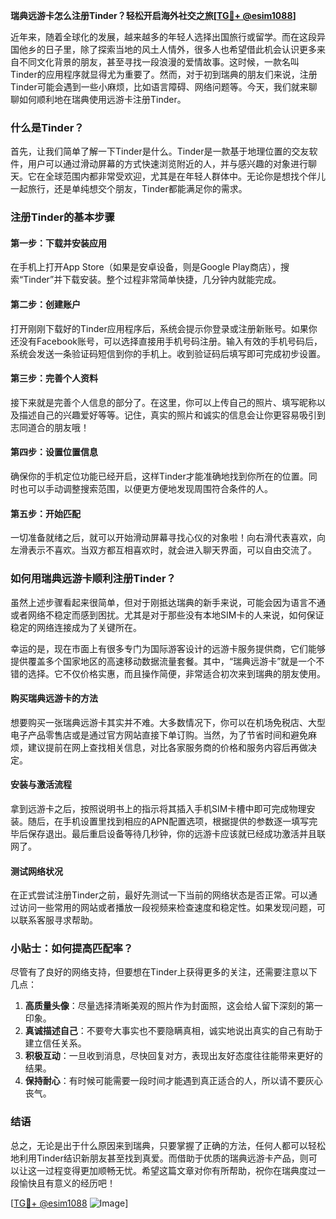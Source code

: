 **瑞典远游卡怎么注册Tinder？轻松开启海外社交之旅[[TG💪+ @esim1088](https://t.me/s/esim1088)]**

近年来，随着全球化的发展，越来越多的年轻人选择出国旅行或留学。而在这段异国他乡的日子里，除了探索当地的风土人情外，很多人也希望借此机会认识更多来自不同文化背景的朋友，甚至寻找一段浪漫的爱情故事。这时候，一款名叫Tinder的应用程序就显得尤为重要了。然而，对于初到瑞典的朋友们来说，注册Tinder可能会遇到一些小麻烦，比如语言障碍、网络问题等。今天，我们就来聊聊如何顺利地在瑞典使用远游卡注册Tinder。

### 什么是Tinder？

首先，让我们简单了解一下Tinder是什么。Tinder是一款基于地理位置的交友软件，用户可以通过滑动屏幕的方式快速浏览附近的人，并与感兴趣的对象进行聊天。它在全球范围内都非常受欢迎，尤其是在年轻人群体中。无论你是想找个伴儿一起旅行，还是单纯想交个朋友，Tinder都能满足你的需求。

### 注册Tinder的基本步骤

#### 第一步：下载并安装应用
在手机上打开App Store（如果是安卓设备，则是Google Play商店），搜索“Tinder”并下载安装。整个过程非常简单快捷，几分钟内就能完成。

#### 第二步：创建账户
打开刚刚下载好的Tinder应用程序后，系统会提示你登录或注册新账号。如果你还没有Facebook账号，可以选择直接用手机号码注册。输入有效的手机号码后，系统会发送一条验证码短信到你的手机上。收到验证码后填写即可完成初步设置。

#### 第三步：完善个人资料
接下来就是完善个人信息的部分了。在这里，你可以上传自己的照片、填写昵称以及描述自己的兴趣爱好等等。记住，真实的照片和诚实的信息会让你更容易吸引到志同道合的朋友哦！

#### 第四步：设置位置信息
确保你的手机定位功能已经开启，这样Tinder才能准确地找到你所在的位置。同时也可以手动调整搜索范围，以便更方便地发现周围符合条件的人。

#### 第五步：开始匹配
一切准备就绪之后，就可以开始滑动屏幕寻找心仪的对象啦！向右滑代表喜欢，向左滑表示不喜欢。当双方都互相喜欢时，就会进入聊天界面，可以自由交流了。

### 如何用瑞典远游卡顺利注册Tinder？

虽然上述步骤看起来很简单，但对于刚抵达瑞典的新手来说，可能会因为语言不通或者网络不稳定而感到困扰。尤其是对于那些没有本地SIM卡的人来说，如何保证稳定的网络连接成为了关键所在。

幸运的是，现在市面上有很多专门为国际游客设计的远游卡服务提供商，它们能够提供覆盖多个国家地区的高速移动数据流量套餐。其中，“瑞典远游卡”就是一个不错的选择。它不仅价格实惠，而且操作简便，非常适合初次来到瑞典的朋友使用。

#### 购买瑞典远游卡的方法
想要购买一张瑞典远游卡其实并不难。大多数情况下，你可以在机场免税店、大型电子产品零售店或是通过官方网站直接下单订购。当然，为了节省时间和避免麻烦，建议提前在网上查找相关信息，对比各家服务商的价格和服务内容后再做决定。

#### 安装与激活流程
拿到远游卡之后，按照说明书上的指示将其插入手机SIM卡槽中即可完成物理安装。随后，在手机设置里找到相应的APN配置选项，根据提供的参数逐一填写完毕后保存退出。最后重启设备等待几秒钟，你的远游卡应该就已经成功激活并且联网了。

#### 测试网络状况
在正式尝试注册Tinder之前，最好先测试一下当前的网络状态是否正常。可以通过访问一些常用的网站或者播放一段视频来检查速度和稳定性。如果发现问题，可以联系客服寻求帮助。

### 小贴士：如何提高匹配率？
尽管有了良好的网络支持，但要想在Tinder上获得更多的关注，还需要注意以下几点：

1. **高质量头像**：尽量选择清晰美观的照片作为封面照，这会给人留下深刻的第一印象。
2. **真诚描述自己**：不要夸大事实也不要隐瞒真相，诚实地说出真实的自己有助于建立信任关系。
3. **积极互动**：一旦收到消息，尽快回复对方，表现出友好态度往往能带来更好的结果。
4. **保持耐心**：有时候可能需要一段时间才能遇到真正适合的人，所以请不要灰心丧气。

### 结语

总之，无论是出于什么原因来到瑞典，只要掌握了正确的方法，任何人都可以轻松地利用Tinder结识新朋友甚至找到真爱。而借助于优质的瑞典远游卡产品，则可以让这一过程变得更加顺畅无忧。希望这篇文章对你有所帮助，祝你在瑞典度过一段愉快且有意义的经历吧！

[[TG💪+ @esim1088](https://t.me/s/esim1088) ![Image](https://i.postimg.cc/4NQfJmqS/Snipaste-2025-05-13-00-14-12.png)]